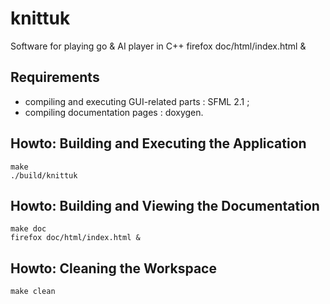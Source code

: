 knittuk
=======

Software for playing go &amp; AI player in C++
firefox doc/html/index.html &

Requirements
------------

* compiling and executing GUI-related parts : SFML 2.1 ;
* compiling documentation pages : doxygen.


Howto: Building and Executing the Application
---------------------------------------------

```
make
./build/knittuk
```

Howto: Building and Viewing the Documentation
---------------------------------------------

```
make doc
firefox doc/html/index.html &
```

Howto: Cleaning the Workspace
-----------------------------

```
make clean
```
